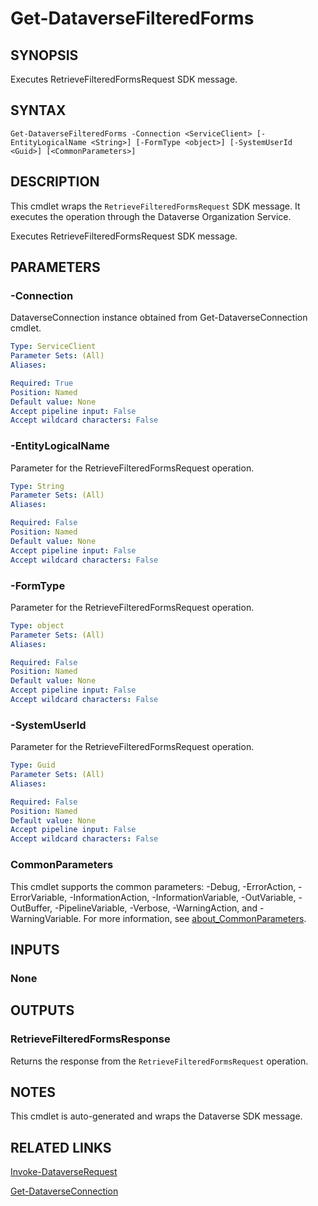 # Get-DataverseFilteredForms

## SYNOPSIS
Executes RetrieveFilteredFormsRequest SDK message.

## SYNTAX

```
Get-DataverseFilteredForms -Connection <ServiceClient> [-EntityLogicalName <String>] [-FormType <object>] [-SystemUserId <Guid>] [<CommonParameters>]
```

## DESCRIPTION

This cmdlet wraps the `RetrieveFilteredFormsRequest` SDK message. It executes the operation through the Dataverse Organization Service.

Executes RetrieveFilteredFormsRequest SDK message.

## PARAMETERS

### -Connection
DataverseConnection instance obtained from Get-DataverseConnection cmdlet.

```yaml
Type: ServiceClient
Parameter Sets: (All)
Aliases:

Required: True
Position: Named
Default value: None
Accept pipeline input: False
Accept wildcard characters: False
```
### -EntityLogicalName
Parameter for the RetrieveFilteredFormsRequest operation.

```yaml
Type: String
Parameter Sets: (All)
Aliases:

Required: False
Position: Named
Default value: None
Accept pipeline input: False
Accept wildcard characters: False
```
### -FormType
Parameter for the RetrieveFilteredFormsRequest operation.

```yaml
Type: object
Parameter Sets: (All)
Aliases:

Required: False
Position: Named
Default value: None
Accept pipeline input: False
Accept wildcard characters: False
```
### -SystemUserId
Parameter for the RetrieveFilteredFormsRequest operation.

```yaml
Type: Guid
Parameter Sets: (All)
Aliases:

Required: False
Position: Named
Default value: None
Accept pipeline input: False
Accept wildcard characters: False
```
### CommonParameters
This cmdlet supports the common parameters: -Debug, -ErrorAction, -ErrorVariable, -InformationAction, -InformationVariable, -OutVariable, -OutBuffer, -PipelineVariable, -Verbose, -WarningAction, and -WarningVariable. For more information, see [about_CommonParameters](http://go.microsoft.com/fwlink/?LinkID=113216).

## INPUTS

### None

## OUTPUTS

### RetrieveFilteredFormsResponse

Returns the response from the `RetrieveFilteredFormsRequest` operation.

## NOTES

This cmdlet is auto-generated and wraps the Dataverse SDK message.

## RELATED LINKS

[Invoke-DataverseRequest](Invoke-DataverseRequest.md)

[Get-DataverseConnection](Get-DataverseConnection.md)
